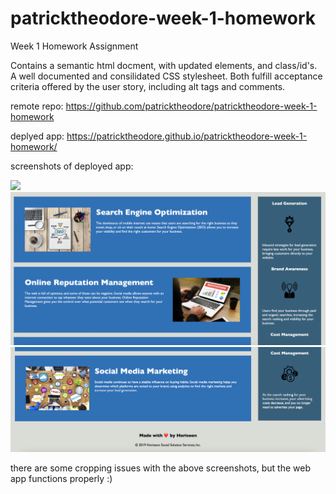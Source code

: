 # patricktheodore-week-1-homework
Week 1 Homework Assignment

Contains a semantic html docment, with updated elements, and class/id's.  
A well documented and consilidated CSS stylesheet. 
Both fulfill acceptance criteria offered by the user story, including alt tags and comments. 

remote repo: https://github.com/patricktheodore/patricktheodore-week-1-homework

deplyed app: https://patricktheodore.github.io/patricktheodore-week-1-homework/

screenshots of deployed app:

<img src="assets/images/Screen Shot 2021-08-25 at 6.24.52 pm.png">
<img src="assets/images/Screen Shot 2021-08-25 at 6.25.27 pm.png">
<img src="assets/images/Screen Shot 2021-08-25 at 6.25.38 pm.png"> 

there are some cropping issues with the above screenshots, but the web app functions properly :) 





